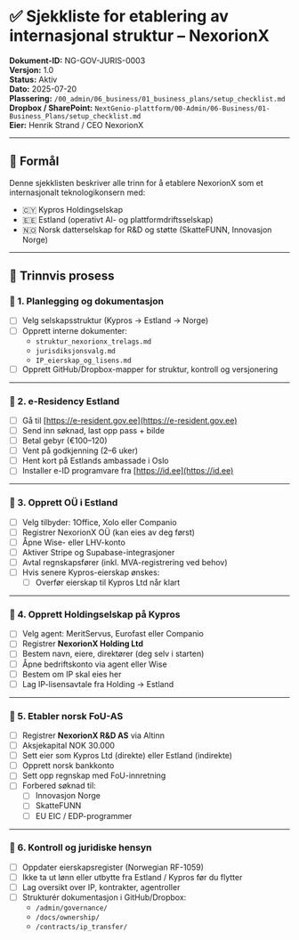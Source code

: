 # ✅ Sjekkliste for etablering av internasjonal struktur – NexorionX

**Dokument-ID:** NG-GOV-JURIS-0003  
**Versjon:** 1.0  
**Status:** Aktiv  
**Dato:** 2025-07-20  
**Plassering:** `/00_admin/06_business/01_business_plans/setup_checklist.md`  
**Dropbox / SharePoint:** `NextGenio-plattform/00-Admin/06-Business/01-Business_Plans/setup_checklist.md`  
**Eier:** Henrik Strand / CEO NexorionX  

---

## 🎯 Formål

Denne sjekklisten beskriver alle trinn for å etablere NexorionX som et internasjonalt teknologikonsern med:

- 🇨🇾 Kypros Holdingselskap
- 🇪🇪 Estland (operativt AI- og plattformdriftsselskap)
- 🇳🇴 Norsk datterselskap for R&D og støtte (SkatteFUNN, Innovasjon Norge)

---

## 🧭 Trinnvis prosess

### 🔹 1. Planlegging og dokumentasjon
- [ ] Velg selskapsstruktur (Kypros → Estland → Norge)
- [ ] Opprett interne dokumenter:
  - `struktur_nexorionx_trelags.md`
  - `jurisdiksjonsvalg.md`
  - `IP_eierskap_og_lisens.md`
- [ ] Opprett GitHub/Dropbox-mapper for struktur, kontroll og versjonering

---

### 🔹 2. e-Residency Estland
- [ ] Gå til [https://e-resident.gov.ee](https://e-resident.gov.ee)
- [ ] Send inn søknad, last opp pass + bilde
- [ ] Betal gebyr (€100–120)
- [ ] Vent på godkjenning (2–6 uker)
- [ ] Hent kort på Estlands ambassade i Oslo
- [ ] Installer e-ID programvare fra [https://id.ee](https://id.ee)

---

### 🔹 3. Opprett OÜ i Estland
- [ ] Velg tilbyder: 1Office, Xolo eller Companio
- [ ] Registrer NexorionX OÜ (kan eies av deg først)
- [ ] Åpne Wise- eller LHV-konto
- [ ] Aktiver Stripe og Supabase-integrasjoner
- [ ] Avtal regnskapsfører (inkl. MVA-registrering ved behov)
- [ ] Hvis senere Kypros-eierskap ønskes:
  - [ ] Overfør eierskap til Kypros Ltd når klart

---

### 🔹 4. Opprett Holdingselskap på Kypros
- [ ] Velg agent: MeritServus, Eurofast eller Companio
- [ ] Registrer **NexorionX Holding Ltd**
- [ ] Bestem navn, eiere, direktører (deg selv i starten)
- [ ] Åpne bedriftskonto via agent eller Wise
- [ ] Bestem om IP skal eies her
- [ ] Lag IP-lisensavtale fra Holding → Estland

---

### 🔹 5. Etabler norsk FoU-AS
- [ ] Registrer **NexorionX R&D AS** via Altinn
- [ ] Aksjekapital NOK 30.000
- [ ] Sett eier som Kypros Ltd (direkte) eller Estland (indirekte)
- [ ] Opprett norsk bankkonto
- [ ] Sett opp regnskap med FoU-innretning
- [ ] Forbered søknad til:
  - [ ] Innovasjon Norge
  - [ ] SkatteFUNN
  - [ ] EU EIC / EDP-programmer

---

### 🔹 6. Kontroll og juridiske hensyn
- [ ] Oppdater eierskapsregister (Norwegian RF-1059)
- [ ] Ikke ta ut lønn eller utbytte fra Estland / Kypros før du flytter
- [ ] Lag oversikt over IP, kontrakter, agentroller
- [ ] Strukturér dokumentasjon i GitHub/Dropbox:
  - `/admin/governance/`
  - `/docs/ownership/`
  - `/contracts/ip_transfer/`
